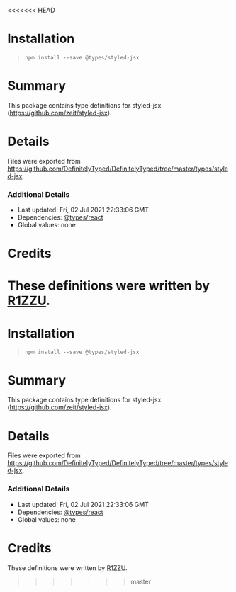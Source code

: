 <<<<<<< HEAD
# Installation
> `npm install --save @types/styled-jsx`

# Summary
This package contains type definitions for styled-jsx (https://github.com/zeit/styled-jsx).

# Details
Files were exported from https://github.com/DefinitelyTyped/DefinitelyTyped/tree/master/types/styled-jsx.

### Additional Details
 * Last updated: Fri, 02 Jul 2021 22:33:06 GMT
 * Dependencies: [@types/react](https://npmjs.com/package/@types/react)
 * Global values: none

# Credits
These definitions were written by [R1ZZU](https://github.com/R1ZZU).
=======
# Installation
> `npm install --save @types/styled-jsx`

# Summary
This package contains type definitions for styled-jsx (https://github.com/zeit/styled-jsx).

# Details
Files were exported from https://github.com/DefinitelyTyped/DefinitelyTyped/tree/master/types/styled-jsx.

### Additional Details
 * Last updated: Fri, 02 Jul 2021 22:33:06 GMT
 * Dependencies: [@types/react](https://npmjs.com/package/@types/react)
 * Global values: none

# Credits
These definitions were written by [R1ZZU](https://github.com/R1ZZU).
>>>>>>> master
